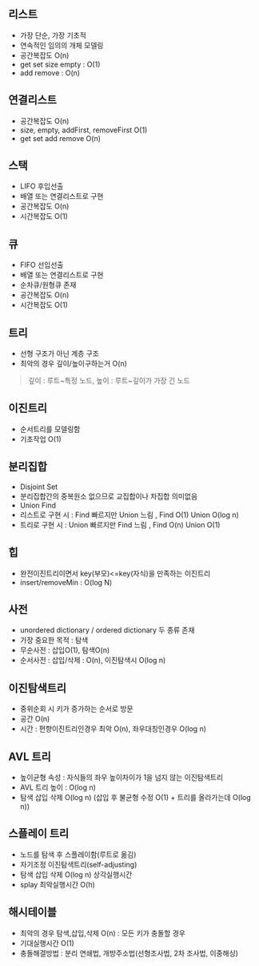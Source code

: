 ## 리스트

- 가장 단순, 가장 기초적
- 연속적인 임의의 개체 모델링
- 공간복잡도 O(n)
- get set size empty : O(1)
- add remove : O(n)



## 연결리스트

- 공간복잡도 O(n)
- size, empty, addFirst, removeFirst O(1)
- get set add remove O(n)



## 스택

- LIFO 후입선출
- 배열 또는 연결리스트로 구현
- 공간복잡도 O(n)
- 시간복잡도 O(1)



## 큐

- FIFO 선입선출
- 배열 또는 연결리스트로 구현
- 순차큐/원형큐 존재
- 공간복잡도 O(n)
- 시간복잡도 O(1)



## 트리

- 선형 구조가 아닌 계층 구조
- 최악의 경우 깊이/높이구하는거 O(n)

> 깊이 : 루트~특정 노드, 높이 : 루트~깊이가 가장 긴 노드



## 이진트리

- 순서트리를 모델링함
- 기초작업 O(1)



## 분리집합

- Disjoint Set
- 분리집합간의 중복원소 없으므로 교집합이나 차집합 의미없음
- Union Find
- 리스트로 구현 시 : Find 빠르지만 Union 느림 , Find O(1) Union O(log n)
- 트리로 구현 시 :  Union 빠르지만 Find 느림 , Find O(n) Union O(1)



## 힙

- 완전이진트리이면서 key(부모)<=key(자식)을 만족하는 이진트리
- insert/removeMin : O(log N)



## 사전

- unordered dictionary / ordered dictionary 두 종류 존재
- 가장 중요한 목적 : 탐색
- 무순사전 : 삽입O(1), 탐색O(n)
- 순서사전 : 삽입/삭제 : O(n), 이진탐색시 O(log n)



## 이진탐색트리

- 중위순회 시 키가 증가하는 순서로 방문
- 공간 O(n)
- 시간 : 편향이진트리인경우 최악 O(n), 좌우대칭인경우 O(log n)



## AVL 트리

- 높이균형 속성 : 자식들의 좌우 높이차이가 1을 넘지 않는 이진탐색트리
- AVL 트리 높이 : O(log n)
- 탐색 삽입 삭제 O(log n) (삽입 후 불균형 수정 O(1) + 트리를 올라가는데 O(log n))



## 스플레이 트리

- 노드를 탐색 후 스플레이함(루트로 옮김)
- 자기조정 이진탐색트리(self-adjusting)
- 탐색 삽입 삭제 O(log n) 상각실행시간
- splay 최악실행시간 O(h)



## 해시테이블

- 최악의 경우 탐색,삽입,삭제 O(n) : 모든 키가 충돌할 경우
- 기대실행시간 O(1)
- 충돌해결방법 : 분리 연쇄법, 개방주소법(선형조사법, 2차 조사법, 이중해싱)